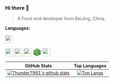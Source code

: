 ### Hi there 👋

> A Front end developer from BeiJing, China.


**Languages:**

<code><a href="https://tc39.es/"><img width="26" height="26" src="https://cdn.jsdelivr.net/gh/devicons/devicon/icons/javascript/javascript-original.svg"></a></code>

<code><a href="https://www.typescriptlang.org/"><img  width="26" height="26" src="https://cdn.jsdelivr.net/gh/devicons/devicon/icons/typescript/typescript-original.svg"></a></code>
<code><a href="https://vuejs.org/"><img width="26" height="26" src="https://cdn.jsdelivr.net/gh/devicons/devicon/icons/vuejs/vuejs-original.svg"></a></code>
<code><a href="https://react.dev/"><img width="26" height="26" src="https://cdn.jsdelivr.net/gh/devicons/devicon/icons/react/react-original.svg"></a></code>
<code><a href="https://nodejs.org"><img width="26" height="26" src="https://raw.githubusercontent.com/github/explore/80688e429a7d4ef2fca1e82350fe8e3517d3494d/topics/nodejs/nodejs.png"></a></code>
<code><a href="https://nest.org"><img width="26" height="26" src="https://nestjs.com/logo-small-gradient.d792062c.svg"></a></code>


<!-- 
[![@thunderchen Astro contributions](https://astro.badg.es/v1/contributor/thunderchen.svg)](https://astro.badg.es/v1/contributor/thunderchen/) -->


| GitHub Stats | Top Languages |
|:---:|:---:|
|[![Thunder7991's github stats](https://github-readme-stats.vercel.app/api?username=Thunder7991\&hide=stars\&show=discussions_started\&show_icons=false)](https://github.com/anuraghazra/github-readme-stats) | [![Top Langs](https://github-readme-stats.vercel.app/api/top-langs/?username=Thunder7991&layout=donut)](https://github.com/anuraghazra/github-readme-stats) |
